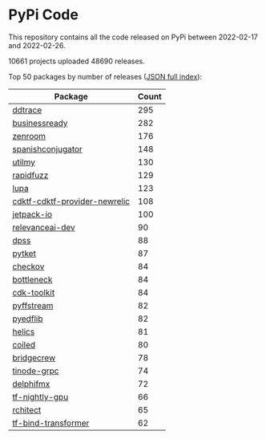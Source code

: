 # PyPi Code

This repository contains all the code released on PyPi between 2022-02-17 and 2022-02-26.

10661 projects uploaded 48690 releases. 

Top 50 packages by number of releases ([JSON full index](./index.json)):

| Package   | Count |
|-----------|-------|
| [ddtrace](https://github.com/pypi-data/pypi-code-111/tree/import/ddtrace) | 295 |
| [businessready](https://github.com/pypi-data/pypi-code-111/tree/import/businessready) | 282 |
| [zenroom](https://github.com/pypi-data/pypi-code-111/tree/import/zenroom) | 176 |
| [spanishconjugator](https://github.com/pypi-data/pypi-code-111/tree/import/spanishconjugator) | 148 |
| [utilmy](https://github.com/pypi-data/pypi-code-111/tree/import/utilmy) | 130 |
| [rapidfuzz](https://github.com/pypi-data/pypi-code-111/tree/import/rapidfuzz) | 129 |
| [lupa](https://github.com/pypi-data/pypi-code-111/tree/import/lupa) | 123 |
| [cdktf-cdktf-provider-newrelic](https://github.com/pypi-data/pypi-code-111/tree/import/cdktf-cdktf-provider-newrelic) | 108 |
| [jetpack-io](https://github.com/pypi-data/pypi-code-111/tree/import/jetpack-io) | 100 |
| [relevanceai-dev](https://github.com/pypi-data/pypi-code-111/tree/import/relevanceai-dev) | 90 |
| [dpss](https://github.com/pypi-data/pypi-code-111/tree/import/dpss) | 88 |
| [pytket](https://github.com/pypi-data/pypi-code-111/tree/import/pytket) | 87 |
| [checkov](https://github.com/pypi-data/pypi-code-111/tree/import/checkov) | 84 |
| [bottleneck](https://github.com/pypi-data/pypi-code-111/tree/import/bottleneck) | 84 |
| [cdk-toolkit](https://github.com/pypi-data/pypi-code-111/tree/import/cdk-toolkit) | 84 |
| [pyffstream](https://github.com/pypi-data/pypi-code-111/tree/import/pyffstream) | 82 |
| [pyedflib](https://github.com/pypi-data/pypi-code-111/tree/import/pyedflib) | 82 |
| [helics](https://github.com/pypi-data/pypi-code-111/tree/import/helics) | 81 |
| [coiled](https://github.com/pypi-data/pypi-code-111/tree/import/coiled) | 80 |
| [bridgecrew](https://github.com/pypi-data/pypi-code-111/tree/import/bridgecrew) | 78 |
| [tinode-grpc](https://github.com/pypi-data/pypi-code-111/tree/import/tinode-grpc) | 74 |
| [delphifmx](https://github.com/pypi-data/pypi-code-111/tree/import/delphifmx) | 72 |
| [tf-nightly-gpu](https://github.com/pypi-data/pypi-code-111/tree/import/tf-nightly-gpu) | 66 |
| [rchitect](https://github.com/pypi-data/pypi-code-111/tree/import/rchitect) | 65 |
| [tf-bind-transformer](https://github.com/pypi-data/pypi-code-111/tree/import/tf-bind-transformer) | 62 |
